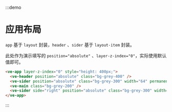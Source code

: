 :::demo

# 应用布局

`app` 基于 `layout` 封装，`header` 、`sider` 基于 `layout-item` 封装。

此处作为演示填写的 `position="absolute"` 、`layer-z-index="0"`，实际使用默认值即可。

```html
<ve-app layer-z-index="0" style="height: 400px;">
  <ve-header position="absolute" class="bg-grey-400" />
  <ve-sider position="absolute" class="bg-grey-300" width="64" permanent />
  <ve-main class="bg-grey-200" />
  <ve-sider side="right" position="absolute" class="bg-grey-300" width="64" permanent />
</ve-app>
```

:::